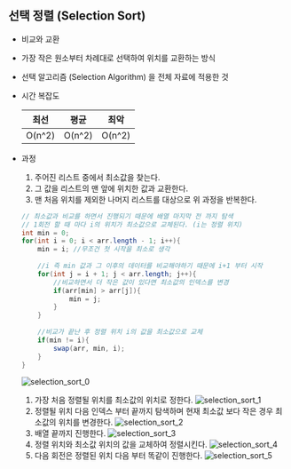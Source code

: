 ## 선택 정렬 (Selection Sort)

- 비교와 교환

- 가장 작은 원소부터 차례대로 선택하여 위치를 교환하는 방식

- 선택 알고리즘 (Selection Algorithm) 을 전체 자료에 적용한 것

- 시간 복잡도

  | 최선   | 평균   | 최악   |
  | ------ | ------ | ------ |
  | O(n^2) | O(n^2) | O(n^2) |

- 과정

  1. 주어진 리스트 중에서 최소값을 찾는다.
  2. 그 값을 리스트의 맨 앞에 위치한 값과 교환한다.
  3. 맨 처음 위치를 제외한 나머지 리스트를 대상으로 위 과정을 반복한다.

  ```java
  // 최소값과 비교를 하면서 진행되기 때문에 배열 마지막 전 까지 탐색
  // 1회전 할 때 마다 i의 위치가 최소값으로 교체된다. (i는 정렬 위치)
  int min = 0;
  for(int i = 0; i < arr.length - 1; i++){
      min = i; //무조건 첫 시작을 최소로 생각
      
      //i 즉 min 값과 그 이후의 데이터를 비교해야하기 때문에 i+1 부터 시작
      for(int j = i + 1; j < arr.length; j++){
          //비교하면서 더 작은 값이 있다면 최소값의 인덱스를 변경
          if(arr[min] > arr[j]){
              min = j;
          }
      }
      
      //비교가 끝난 후 정렬 위치 i의 값을 최소값으로 교체
      if(min != i){
          swap(arr, min, i);
      }
  }
  ```
  
  ![selection_sort_0](https://user-images.githubusercontent.com/19742979/69917497-0ccd5300-14aa-11ea-9601-bb908d44b19d.PNG)
  
  1. 가장 처음 정렬될 위치를 최소값의 위치로 정한다.
      ![selection_sort_1](https://user-images.githubusercontent.com/19742979/69917275-929bcf00-14a7-11ea-82b5-fe2993916a1c.PNG)
  2. 정렬될 위치 다음 인덱스 부터 끝까지 탐색하며 현재 최소값 보다 작은 경우 최소값의 위치를 변경한다.
      ![selection_sort_2](https://user-images.githubusercontent.com/19742979/69917276-929bcf00-14a7-11ea-941a-763557686b4f.PNG)
  3. 배열 끝까지 진행한다.
      ![selection_sort_3](https://user-images.githubusercontent.com/19742979/69917567-cc220980-14aa-11ea-87e3-947fc173ace0.PNG)
  4. 정렬 위치와 최소값 위치의 값을 교체하여 정렬시킨다.
      ![selection_sort_4](https://user-images.githubusercontent.com/19742979/69917273-92033880-14a7-11ea-94f0-955a72941956.PNG)
  5. 다음 회전은 정렬된 위치 다음 부터 똑같이 진행한다.
      ![selection_sort_5](https://user-images.githubusercontent.com/19742979/69917274-929bcf00-14a7-11ea-86d6-a47e25f1991d.PNG)
